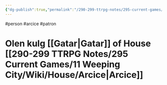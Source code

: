 ```yaml
---
{"dg-publish":true,"permalink":"/290-299-ttrpg-notes/295-current-games/11-weeping-city/wiki/person/olen/"}
---
```



#person #arcice #patron 

# Olen kulg [[Gatar\|Gatar]] of House [[290-299 TTRPG Notes/295 Current Games/11 Weeping City/Wiki/House/Arcice\|Arcice]]